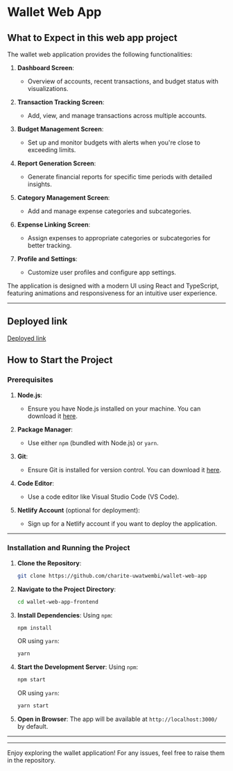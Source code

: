 # Wallet Web App 

## What to Expect in this web app project

The wallet web application provides the following functionalities:

1. **Dashboard Screen**:
   - Overview of accounts, recent transactions, and budget status with visualizations.

2. **Transaction Tracking Screen**:
   - Add, view, and manage transactions across multiple accounts.

3. **Budget Management Screen**:
   - Set up and monitor budgets with alerts when you're close to exceeding limits.

4. **Report Generation Screen**:
   - Generate financial reports for specific time periods with detailed insights.

5. **Category Management Screen**:
   - Add and manage expense categories and subcategories.

6. **Expense Linking Screen**:
   - Assign expenses to appropriate categories or subcategories for better tracking.

7. **Profile and Settings**:
   - Customize user profiles and configure app settings.

The application is designed with a modern UI using React and TypeScript, featuring animations and responsiveness for an intuitive user experience.

---
## Deployed link
[Deployed link](https://wallet-web-app-22kq.vercel.app/)
## How to Start the Project

### Prerequisites

1. **Node.js**:
   - Ensure you have Node.js installed on your machine. You can download it [here](https://nodejs.org/).

2. **Package Manager**:
   - Use either `npm` (bundled with Node.js) or `yarn`.

3. **Git**:
   - Ensure Git is installed for version control. You can download it [here](https://git-scm.com/).

4. **Code Editor**:
   - Use a code editor like Visual Studio Code (VS Code).

5. **Netlify Account** (optional for deployment):
   - Sign up for a Netlify account if you want to deploy the application.

---

### Installation and Running the Project

1. **Clone the Repository**:
   ```bash
   git clone https://github.com/charite-uwatwembi/wallet-web-app
   ```


2. **Navigate to the Project Directory**:
   ```bash
   cd wallet-web-app-frontend
   ```

3. **Install Dependencies**:
   Using `npm`:
   ```bash
   npm install
   ```
   OR using `yarn`:
   ```bash
   yarn
   ```

4. **Start the Development Server**:
   Using `npm`:
   ```bash
   npm start
   ```
   OR using `yarn`:
   ```bash
   yarn start
   ```

5. **Open in Browser**:
   The app will be available at `http://localhost:3000/` by default.

---


---

Enjoy exploring the wallet application! For any issues, feel free to raise them in the repository.


